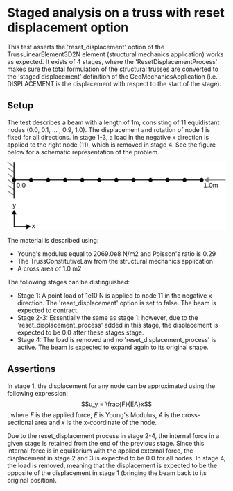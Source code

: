 # Staged analysis on a truss with reset displacement option

This test asserts the 'reset_displacement' option of the TrussLinearElement3D2N element (structural mechanics application) works as expected. It exists of 4 stages, where the 'ResetDisplacementProcess' makes sure the total formulation of the structural trusses are converted to the 'staged displacement' definition of the GeoMechanicsApplication (i.e. DISPLACEMENT is the displacement with respect to the start of the stage).

## Setup
The test describes a beam with a length of 1m, consisting of 11 equidistant nodes (0.0, 0.1, ... , 0.9, 1.0). The displacement and rotation of node 1 is fixed for all directions. In stage 1-3, a load in the negative x direction is applied to the right node (11), which is removed in stage 4. See the figure below for a schematic representation of the problem. 

![MeshStructure](MeshStructure.svg)

The material is described using:
-   Young's modulus equal to 2069.0e8 N/m2 and Poisson's ratio is 0.29
-   The TrussConstitutiveLaw from the structural mechanics application
-   A cross area of 1.0 m2

The following stages can be distinguished:
- Stage 1: A point load of 1e10 N is applied to node 11 in the negative x-direction. The 'reset_displacement' option is set to false. The beam is expected to contract.
- Stage 2-3:  Essentially the same as stage 1: however, due to the 'reset_displacement_process' added in this stage, the displacement is expected to be 0.0 after these stages stage.
- Stage 4: The load is removed and no 'reset_displacement_process' is active. The beam is expected to expand again to its original shape.

## Assertions
In stage 1, the displacement for any node can be approximated using the following expression:
$$u_y = \frac{F}{EA}x$$
, where $F$ is the applied force, $E$ is Young's Modulus, $A$ is the cross-sectional area and $x$ is the x-coordinate of the node.

Due to the reset_displacement process in stage 2-4, the internal force in a given stage is retained from the end of the previous stage. Since this internal force is in equilibrium with the applied external force, the displacement in stage 2 and 3 is expected to be 0.0 for all nodes. In stage 4, the load is removed, meaning that the displacement is expected to be the opposite of the displacement in stage 1 (bringing the beam back to its original position).
